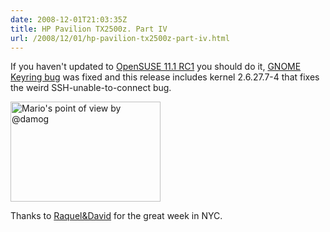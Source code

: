 ```yaml
---
date: 2008-12-01T21:03:35Z
title: HP Pavilion TX2500z. Part IV
url: /2008/12/01/hp-pavilion-tx2500z-part-iv.html
---
```


<p>If you haven't updated to <a href="http://news.opensuse.org/2008/11/27/development-release-opensuse-111-rc-1-now-available/">OpenSUSE 11.1 RC1</a> you should do it, <a href="https://bugzilla.novell.com/show_bug.cgi?id=441764">GNOME Keyring bug</a> was fixed and this release includes kernel 2.6.27.7-4 that fixes the weird SSH-unable-to-connect bug.</p>
<p><a href="http://www.flickr.com/photos/mariocarrion/3072625673/" title="Mario's point of view by @damog, on Flickr"><img src="http://farm4.static.flickr.com/3010/3072625673_d3f7d27678_m.jpg" width="240" height="160" alt="Mario's point of view by @damog" /></a></p>
<p>Thanks to <a href="http://www.flickr.com/photos/raquelydavid/">Raquel&David</a> for the great week in NYC.</p>
